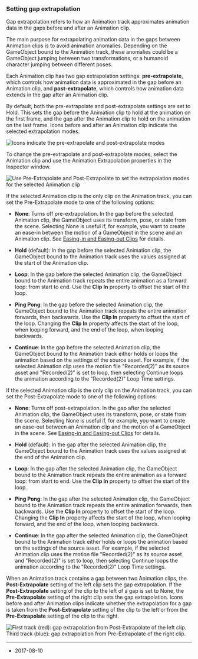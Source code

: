### Setting gap extrapolation

Gap extrapolation refers to how an Animation track approximates animation data in the gaps before and after an Animation clip.

The main purpose for extrapolating animation data in the gaps between Animation clips is to avoid animation anomalies. Depending on the GameObject bound to the Animation track, these anomalies could be a GameObject jumping between two transformations, or a humanoid character jumping between different poses.

Each Animation clip has two gap extrapolation settings: __pre-extrapolate__, which controls how animation data is approximated in the gap before an Animation clip, and __post-extrapolate__, which controls how animation data extends in the gap after an Animation clip.

By default, both the pre-extrapolate and post-extrapolate settings are set to Hold. This sets the gap before the Animation clip to hold at the animation on the first frame, and the gap after the Animation clip to hold on the animation on the last frame. Icons before and after an Animation clip indicate the selected extrapolation modes.

![Icons indicate the pre-extrapolate and post-extrapolate modes](../uploads/Main/timeline_gap_extrap_icons.png)

To change the pre-extrapolate and post-extrapolate modes, select the Animation clip and use the Animation Extrapolation properties in the Inspector window.

![Use Pre-Extrapolate and Post-Extrapolate to set the extrapolation modes for the selected Animation clip](../uploads/Main/timeline_inspector_anim_extrap.png) 

If the selected Animation clip is the only clip on the Animation track, you can set the Pre-Extrapolate mode to one of the following options:

* __None__: Turns off pre-extrapolation. In the gap before the selected Animation clip, the GameObject uses its transform, pose, or state from the scene. Selecting None is useful if, for example, you want to create an ease-in between the motion of a GameObject in the scene and an Animation clip. See [Easing-in and Easing-out Clips](TimelineEasingClips) for details.

* __Hold__ (default): In the gap before the selected Animation clip, the GameObject bound to the Animation track uses the values assigned at the start of the Animation clip.

* __Loop__: In the gap before the selected Animation clip, the GameObject bound to the Animation track repeats the entire animation as a forward loop: from start to end. Use the __Clip In__ property to offset the start of the loop. 

* __Ping Pong__: In the gap before the selected Animation clip, the GameObject bound to the Animation track repeats the entire animation forwards, then backwards. Use the __Clip In__ property to offset the start of the loop. Changing the __Clip In__ property affects the start of the loop, when looping forward, and the end of the loop, when looping backwards.

* __Continue__: In the gap before the selected Animation clip, the GameObject bound to the Animation track either holds or loops the animation based on the settings of the source asset. For example, if the selected Animation clip uses the motion file "Recorded(2)" as its source asset and "Recorded(2)" is set to loop, then selecting Continue loops the animation according to the "Recorded(2)" Loop Time settings.

If the selected Animation clip is the only clip on the Animation track, you can set the Post-Extrapolate mode to one of the following options:

* __None__: Turns off post-extrapolation. In the gap after the selected Animation clip, the GameObject uses its transform, pose, or state from the scene. Selecting None is useful if, for example, you want to create an ease-out between an Animation clip and the motion of a GameObject in the scene. See [Easing-in and Easing-out Clips](TimelineEasingClips) for details.

* __Hold__ (default): In the gap after the selected Animation clip, the GameObject bound to the Animation track uses the values assigned at the end of the Animation clip.

* __Loop__: In the gap after the selected Animation clip, the GameObject bound to the Animation track repeats the entire animation as a forward loop: from start to end. Use the __Clip In__ property to offset the start of the loop.

* __Ping Pong__: In the gap after the selected Animation clip, the GameObject bound to the Animation track repeats the entire animation forwards, then backwards. Use the __Clip In__ property to offset the start of the loop. Changing the __Clip In__ property affects the start of the loop, when looping forward, and the end of the loop, when looping backwards.

* __Continue__: In the gap after the selected Animation clip, the GameObject bound to the Animation track either holds or loops the animation based on the settings of the source asset. For example, if the selected Animation clip uses the motion file "Recorded(2)" as its source asset and "Recorded(2)" is set to loop, then selecting Continue loops the animation according to the "Recorded(2)" Loop Time settings.

When an Animation track contains a gap between two Animation clips, the __Post-Extrapolate__ setting of the left clip sets the gap extrapolation. If the __Post-Extrapolate__ setting of the clip to the left of a gap is set to None, the __Pre-Extrapolate__ setting of the right clip sets the gap extrapolation. Icons before and after Animation clips indicate whether the extrapolation for a gap is taken from the __Post-Extrapolate__ setting of the clip to the left or from the __Pre-Extrapolate__ setting of the clip to the right.

![First track (red): gap extrapolation from Post-Extrapolate of the left clip. Third track (blue): gap extrapolation from Pre-Extrapolate of the right clip.](../uploads/Main/timeline_gap_extrap_two_tracks.png)


---
* <span class="page-edit">2017-08-10  <!-- include IncludeTextNewPageSomeEdit --></span>